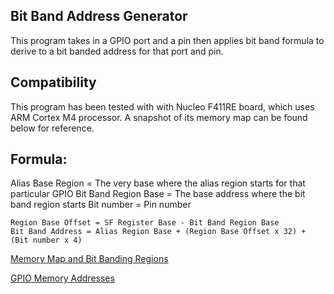 ## Bit Band Address Generator
This program takes in a GPIO port and a pin then applies bit band formula to derive to a bit banded address for that port and pin.

## Compatibility
This program has been tested with with Nucleo F411RE board, which uses ARM Cortex M4 processor. A snapshot of its memory map can be found below for reference.

## Formula:
Alias Base Region = The very base where the alias region starts for that particular GPIO
Bit Band Region Base = The base address where the bit band region starts
Bit number = Pin number
``` 
Region Base Offset = SF Register Base - Bit Band Region Base
Bit Band Address = Alias Region Base + (Region Base Offset x 32) + (Bit number x 4)
```

[Memory Map and Bit Banding Regions](https://i.imgur.com/yF5sylK.png)

[GPIO Memory Addresses](https://i.imgur.com/kqq4rPK.png)
